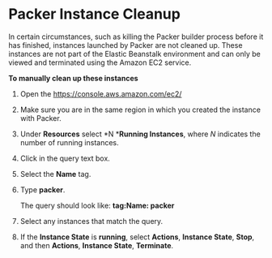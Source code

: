 # Packer Instance Cleanup<a name="custom-platforms-packercleanup"></a>

In certain circumstances, such as killing the Packer builder process before it has finished, instances launched by Packer are not cleaned up\. These instances are not part of the Elastic Beanstalk environment and can only be viewed and terminated using the Amazon EC2 service\.

**To manually clean up these instances**

1. Open the [https://console\.aws\.amazon\.com/ec2/](https://console.aws.amazon.com/ec2/)

1. Make sure you are in the same region in which you created the instance with Packer\.

1. Under **Resources** select *N ***Running Instances**, where *N* indicates the number of running instances\.

1. Click in the query text box\.

1. Select the **Name** tag\.

1. Type **packer**\.

   The query should look like: **tag:Name: packer**

1. Select any instances that match the query\.

1. If the **Instance State** is **running**, select **Actions**, **Instance State**, **Stop**, and then **Actions**, **Instance State**, **Terminate**\.